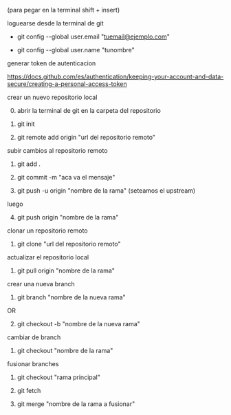 (para pegar en la terminal shift + insert)


loguearse desde la terminal de git

* git config --global user.email "tuemail@ejemplo.com"

* git config --global user.name "tunombre"


generar token de autenticacion

https://docs.github.com/es/authentication/keeping-your-account-and-data-secure/creating-a-personal-access-token




crear un nuevo repositorio local

0) abrir la terminal de git en la carpeta del repositorio

1) git init 

2) git remote add origin "url del repositorio remoto"




subir cambios al repositorio remoto

1) git add .  

2) git commit -m "aca va el mensaje"

3) git push -u origin "nombre de la rama" (seteamos el upstream)

luego

4) git push origin "nombre de la rama" 



clonar un repositorio remoto

1) git clone "url del repositorio remoto"



actualizar el repositorio local 

1) git pull origin "nombre de la rama"  



crear una nueva branch 

1) git branch "nombre de la nueva rama"

OR

2) git checkout -b  "nombre de la nueva rama"




cambiar de branch

1) git checkout "nombre de la rama"



fusionar branches

1) git checkout "rama principal"

2) git fetch 

3) git merge "nombre de la rama a fusionar" 







